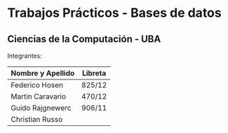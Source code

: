 # Trabajos Prácticos - Bases de datos #
## Ciencias de la Computación - UBA ##

Integrantes:

| Nombre y Apellido | Libreta |
| ----------------  |  -------|
| Federico Hosen    | 825/12  |
| Martin Caravario  | 470/12  |
| Guido Rajgnewerc  | 906/11  |
| Christian Russo   |         |